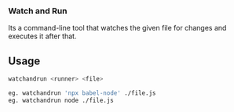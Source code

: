### Watch and Run

Its a command-line tool that watches the given file for changes and executes it after that.

## Usage

```bash
watchandrun <runner> <file> 

eg. watchandrun 'npx babel-node' ./file.js
eg. watchandrun node ./file.js
```